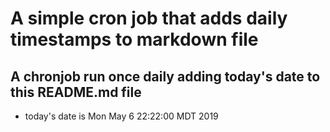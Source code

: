 A simple cron job that adds daily timestamps to markdown file
============================================================
## A chronjob run once daily adding today's date to this README.md file
* today's date is Mon May  6 22:22:00 MDT 2019
